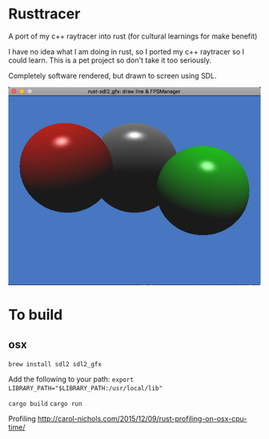 Rusttracer
==========
A port of my c++ raytracer into rust (for cultural learnings for make benefit) 

I have no idea what I am doing in rust, so I ported my c++ raytracer so I could learn. This is a pet project so don't take it too seriously.

Completely software rendered, but drawn to screen using SDL.

![scene preview 1](https://github.com/feathj/rusttracer/blob/master/images/preview1.png)


To build
========

osx
---
`brew install sdl2 sdl2_gfx`

Add the following to your path:
`export LIBRARY_PATH="$LIBRARY_PATH:/usr/local/lib"`

`cargo build`
`cargo run`

Profiling
http://carol-nichols.com/2015/12/09/rust-profiling-on-osx-cpu-time/
